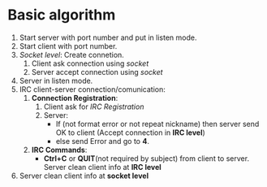 # Basic algorithm

1. Start server with port number and put in listen mode.
2. Start client with port number.
3. *Socket level*: Create connetion.
	1. Client ask connection using *socket*
	2. Server accept connection using *socket*
4. Server in listen mode.
5. IRC client-server connection/comunication:
	1. **Connection Registration**:
		1. Client ask for *IRC Registration*
		2. Server:
			- If (not format error or not repeat nickname) then server send OK to client (Accept connection in **IRC level**)
			- else send Error and go to **4**.		
	2. **IRC Commands**:
		- **Ctrl+C** or **QUIT**(not required by subject) from client to server. Server clean client info at **IRC level**
6. Server clean client info at **socket level**
